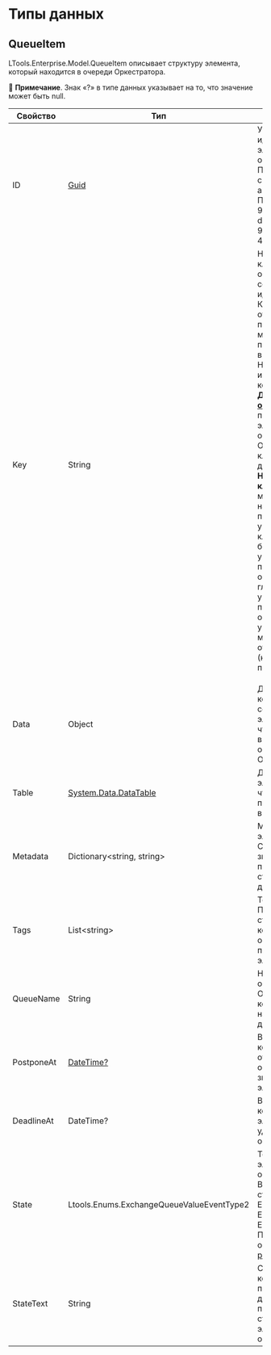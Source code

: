 # Типы данных

## QueueItem

LTools.Enterprise.Model.QueueItem описывает структуру элемента, который находится в очереди Оркестратора.

:small_blue_diamond: **Примечание**. Знак «?» в типе данных указывает на то, что значение может быть null.

| Свойство    | Тип                                                             | Описание             | 
| ----------- | --------------------------------------------------------------- | -------------------- |
| ID          | [Guid](https://docs.microsoft.com/ru-ru/dotnet/api/system.guid?view=net-6.0) | Уникальный идентификатор элемента очереди. Присваивается системой автоматически. Пример: 9127dde8-dcb3-4406-931b-4066d09f1b04
| Key         | String                                                          | Натуральный ключ элемента очереди - его содержательный идентификатор. Ключ, в отличие от ID, пользователь может присвоить вручную. Например, при использовании компонента [**Добавить в очередь**](https://docs.primo-rpa.ru/primo-rpa/g_elements/osnovnye-elementy/orkestrator/els_queues/addtoqueue). При просмотре элементов очереди в Оркестраторе ключ будет доступен в поле **Натуральный ключ**. По ключу можно настраивать проверку уникальности: ключ может быть уникальным в пределах одной очереди, глобально-уникальным (в пределах всех очередей), или уникальность может отсутствовать (ключ может повторяться)</p>
| Data        | Object                                                          | Данные, которые содержит элемент - то же, что и **Значение** в интерфейсе очередей Оркестратора
| Table       | [System.Data.DataTable](https://docs.microsoft.com/ru-ru/dotnet/api/system.data.datatable?view=net-5.0) | Данные элемента (то же, что и Data), но представленные в виде таблицы 
| Metadata    | Dictionary\<string, string>                                     | Метаданные элемента. Словарь «Ключ-значение» с произвольными строковыми данными | 
| Tags        | List\<string>                                                   | Теги элемента. Произвольные строки, по которым может осуществляться поиск элементов |
| QueueName   | String                                                          | Название очереди в Оркестраторе, в которой находится данный элемент |
| PostponeAt  | [DateTime?](https://learn.microsoft.com/ru-ru/dotnet/api/system.datetime?view=net-6.0) | Время, до которого откладывается обработка значения элемента |
| DeadlineAt  | DateTime?                                                       | Время, после которого элемент будет удален из очереди |
| State       | Ltools.Enums.ExchangeQueueValueEventType2                       | Текущий статус элемента очереди. Возможные статусы: New, Empty, Success, Error, Business Error и др. Подробнее описаны в [этом разделе](https://docs.primo-rpa.ru/primo-rpa/g_elements/osnovnye-elementy/orkestrator/els_queues/changestatequeue) |
| StateText   | String                                                          | Содержит комментарий пользователя, добавленный при изменении статуса элемента очереди |
